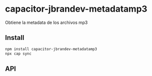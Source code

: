 # capacitor-jbrandev-metadatamp3

Obtiene la metadata de los archivos mp3

## Install

```bash
npm install capacitor-jbrandev-metadatamp3
npx cap sync
```

## API

<docgen-index></docgen-index>

<docgen-api>
<!-- run docgen to generate docs from the source -->
<!-- More info: https://github.com/ionic-team/capacitor-docgen -->
</docgen-api>
